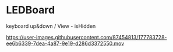 # LEDBoard
keyboard up&amp;down / View - isHidden


https://user-images.githubusercontent.com/87454813/177783728-ee6b6339-7dea-4a87-9e19-d286d3372550.mov

